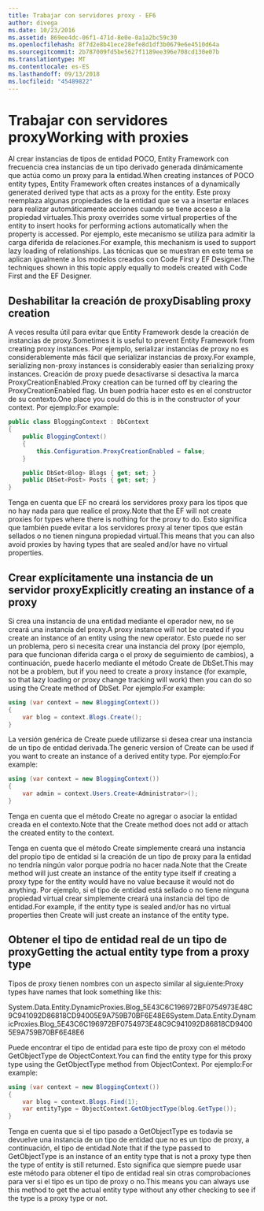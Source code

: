 ```yaml
---
title: Trabajar con servidores proxy - EF6
author: divega
ms.date: 10/23/2016
ms.assetid: 869ee4dc-06f1-471d-8e0e-0a1a2bc59c30
ms.openlocfilehash: 8f7d2e8b41ece28efe8d1df3b0679e6e4510d64a
ms.sourcegitcommit: 2b787009fd5be5627f1189ee396e708cd130e07b
ms.translationtype: MT
ms.contentlocale: es-ES
ms.lasthandoff: 09/13/2018
ms.locfileid: "45489822"
---
```

# <a name="working-with-proxies"></a><span data-ttu-id="9dd00-102">Trabajar con servidores proxy</span><span class="sxs-lookup"><span data-stu-id="9dd00-102">Working with proxies</span></span>
<span data-ttu-id="9dd00-103">Al crear instancias de tipos de entidad POCO, Entity Framework con frecuencia crea instancias de un tipo derivado generada dinámicamente que actúa como un proxy para la entidad.</span><span class="sxs-lookup"><span data-stu-id="9dd00-103">When creating instances of POCO entity types, Entity Framework often creates instances of a dynamically generated derived type that acts as a proxy for the entity.</span></span> <span data-ttu-id="9dd00-104">Este proxy reemplaza algunas propiedades de la entidad que se va a insertar enlaces para realizar automáticamente acciones cuando se tiene acceso a la propiedad virtuales.</span><span class="sxs-lookup"><span data-stu-id="9dd00-104">This proxy overrides some virtual properties of the entity to insert hooks for performing actions automatically when the property is accessed.</span></span> <span data-ttu-id="9dd00-105">Por ejemplo, este mecanismo se utiliza para admitir la carga diferida de relaciones.</span><span class="sxs-lookup"><span data-stu-id="9dd00-105">For example, this mechanism is used to support lazy loading of relationships.</span></span> <span data-ttu-id="9dd00-106">Las técnicas que se muestran en este tema se aplican igualmente a los modelos creados con Code First y EF Designer.</span><span class="sxs-lookup"><span data-stu-id="9dd00-106">The techniques shown in this topic apply equally to models created with Code First and the EF Designer.</span></span>  

## <a name="disabling-proxy-creation"></a><span data-ttu-id="9dd00-107">Deshabilitar la creación de proxy</span><span class="sxs-lookup"><span data-stu-id="9dd00-107">Disabling proxy creation</span></span>  

<span data-ttu-id="9dd00-108">A veces resulta útil para evitar que Entity Framework desde la creación de instancias de proxy.</span><span class="sxs-lookup"><span data-stu-id="9dd00-108">Sometimes it is useful to prevent Entity Framework from creating proxy instances.</span></span> <span data-ttu-id="9dd00-109">Por ejemplo, serializar instancias de proxy no es considerablemente más fácil que serializar instancias de proxy.</span><span class="sxs-lookup"><span data-stu-id="9dd00-109">For example, serializing non-proxy instances is considerably easier than serializing proxy instances.</span></span> <span data-ttu-id="9dd00-110">Creación de proxy puede desactivarse si desactiva la marca ProxyCreationEnabled.</span><span class="sxs-lookup"><span data-stu-id="9dd00-110">Proxy creation can be turned off by clearing the ProxyCreationEnabled flag.</span></span> <span data-ttu-id="9dd00-111">Un buen podría hacer esto es en el constructor de su contexto.</span><span class="sxs-lookup"><span data-stu-id="9dd00-111">One place you could do this is in the constructor of your context.</span></span> <span data-ttu-id="9dd00-112">Por ejemplo:</span><span class="sxs-lookup"><span data-stu-id="9dd00-112">For example:</span></span>  

``` csharp
public class BloggingContext : DbContext
{
    public BloggingContext()
    {
        this.Configuration.ProxyCreationEnabled = false;
    }  

    public DbSet<Blog> Blogs { get; set; }
    public DbSet<Post> Posts { get; set; }
}
```  

<span data-ttu-id="9dd00-113">Tenga en cuenta que EF no creará los servidores proxy para los tipos que no hay nada para que realice el proxy.</span><span class="sxs-lookup"><span data-stu-id="9dd00-113">Note that the EF will not create proxies for types where there is nothing for the proxy to do.</span></span> <span data-ttu-id="9dd00-114">Esto significa que también puede evitar a los servidores proxy al tener tipos que están sellados o no tienen ninguna propiedad virtual.</span><span class="sxs-lookup"><span data-stu-id="9dd00-114">This means that you can also avoid proxies by having types that are sealed and/or have no virtual properties.</span></span>  

## <a name="explicitly-creating-an-instance-of-a-proxy"></a><span data-ttu-id="9dd00-115">Crear explícitamente una instancia de un servidor proxy</span><span class="sxs-lookup"><span data-stu-id="9dd00-115">Explicitly creating an instance of a proxy</span></span>  

<span data-ttu-id="9dd00-116">Si crea una instancia de una entidad mediante el operador new, no se creará una instancia del proxy.</span><span class="sxs-lookup"><span data-stu-id="9dd00-116">A proxy instance will not be created if you create an instance of an entity using the new operator.</span></span> <span data-ttu-id="9dd00-117">Esto puede no ser un problema, pero si necesita crear una instancia del proxy (por ejemplo, para que funcionan diferida carga o el proxy de seguimiento de cambios), a continuación, puede hacerlo mediante el método Create de DbSet.</span><span class="sxs-lookup"><span data-stu-id="9dd00-117">This may not be a problem, but if you need to create a proxy instance (for example, so that lazy loading or proxy change tracking will work) then you can do so using the Create method of DbSet.</span></span> <span data-ttu-id="9dd00-118">Por ejemplo:</span><span class="sxs-lookup"><span data-stu-id="9dd00-118">For example:</span></span>  

``` csharp
using (var context = new BloggingContext())
{
    var blog = context.Blogs.Create();
}
```  

<span data-ttu-id="9dd00-119">La versión genérica de Create puede utilizarse si desea crear una instancia de un tipo de entidad derivada.</span><span class="sxs-lookup"><span data-stu-id="9dd00-119">The generic version of Create can be used if you want to create an instance of a derived entity type.</span></span> <span data-ttu-id="9dd00-120">Por ejemplo:</span><span class="sxs-lookup"><span data-stu-id="9dd00-120">For example:</span></span>  

``` csharp
using (var context = new BloggingContext())
{
    var admin = context.Users.Create<Administrator>();
}
```  

<span data-ttu-id="9dd00-121">Tenga en cuenta que el método Create no agregar o asociar la entidad creada en el contexto.</span><span class="sxs-lookup"><span data-stu-id="9dd00-121">Note that the Create method does not add or attach the created entity to the context.</span></span>  

<span data-ttu-id="9dd00-122">Tenga en cuenta que el método Create simplemente creará una instancia del propio tipo de entidad si la creación de un tipo de proxy para la entidad no tendría ningún valor porque podría no hacer nada.</span><span class="sxs-lookup"><span data-stu-id="9dd00-122">Note that the Create method will just create an instance of the entity type itself if creating a proxy type for the entity would have no value because it would not do anything.</span></span> <span data-ttu-id="9dd00-123">Por ejemplo, si el tipo de entidad está sellado o no tiene ninguna propiedad virtual crear simplemente creará una instancia del tipo de entidad.</span><span class="sxs-lookup"><span data-stu-id="9dd00-123">For example, if the entity type is sealed and/or has no virtual properties then Create will just create an instance of the entity type.</span></span>  

## <a name="getting-the-actual-entity-type-from-a-proxy-type"></a><span data-ttu-id="9dd00-124">Obtener el tipo de entidad real de un tipo de proxy</span><span class="sxs-lookup"><span data-stu-id="9dd00-124">Getting the actual entity type from a proxy type</span></span>  

<span data-ttu-id="9dd00-125">Tipos de proxy tienen nombres con un aspecto similar al siguiente:</span><span class="sxs-lookup"><span data-stu-id="9dd00-125">Proxy types have names that look something like this:</span></span>  

<span data-ttu-id="9dd00-126">System.Data.Entity.DynamicProxies.Blog_5E43C6C196972BF0754973E48C9C941092D86818CD94005E9A759B70BF6E48E6</span><span class="sxs-lookup"><span data-stu-id="9dd00-126">System.Data.Entity.DynamicProxies.Blog_5E43C6C196972BF0754973E48C9C941092D86818CD94005E9A759B70BF6E48E6</span></span>  

<span data-ttu-id="9dd00-127">Puede encontrar el tipo de entidad para este tipo de proxy con el método GetObjectType de ObjectContext.</span><span class="sxs-lookup"><span data-stu-id="9dd00-127">You can find the entity type for this proxy type using the GetObjectType method from ObjectContext.</span></span> <span data-ttu-id="9dd00-128">Por ejemplo:</span><span class="sxs-lookup"><span data-stu-id="9dd00-128">For example:</span></span>  

``` csharp
using (var context = new BloggingContext())
{
    var blog = context.Blogs.Find(1);
    var entityType = ObjectContext.GetObjectType(blog.GetType());
}
```  

<span data-ttu-id="9dd00-129">Tenga en cuenta que si el tipo pasado a GetObjectType es todavía se devuelve una instancia de un tipo de entidad que no es un tipo de proxy, a continuación, el tipo de entidad.</span><span class="sxs-lookup"><span data-stu-id="9dd00-129">Note that if the type passed to GetObjectType is an instance of an entity type that is not a proxy type then the type of entity is still returned.</span></span> <span data-ttu-id="9dd00-130">Esto significa que siempre puede usar este método para obtener el tipo de entidad real sin otras comprobaciones para ver si el tipo es un tipo de proxy o no.</span><span class="sxs-lookup"><span data-stu-id="9dd00-130">This means you can always use this method to get the actual entity type without any other checking to see if the type is a proxy type or not.</span></span>  
